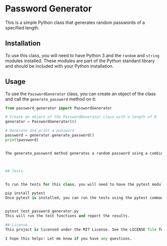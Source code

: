 # Password Generator

This is a simple Python class that generates random passwords of a specified length.

## Installation

To use this class, you will need to have Python 3 and the `random` and `string` modules installed. These modules are part of the Python standard library and should be included with your Python installation.

## Usage

To use the `PasswordGenerator` class, you can create an object of the class and call the `generate_password` method on it:

```python
from password_generator import PasswordGenerator

# Create an object of the PasswordGenerator class with a length of 8
generator = PasswordGenerator(8)

# Generate and print a password
password = generator.generate_password()
print(password)


The generate_password method generates a random password using a combination of lowercase letters, uppercase letters, and digits, and returns it as a string.



## Tests


To run the tests for this class, you will need to have the pytest module installed. You can install pytest using pip:

pip install pytest
Once pytest is installed, you can run the tests using the pytest command:


pytest test_password_generator.py
This will run the test functions and report the results.

## License
This project is licensed under the MIT License. See the LICENSE file for details.

I hope this helps! Let me know if you have any questions.
